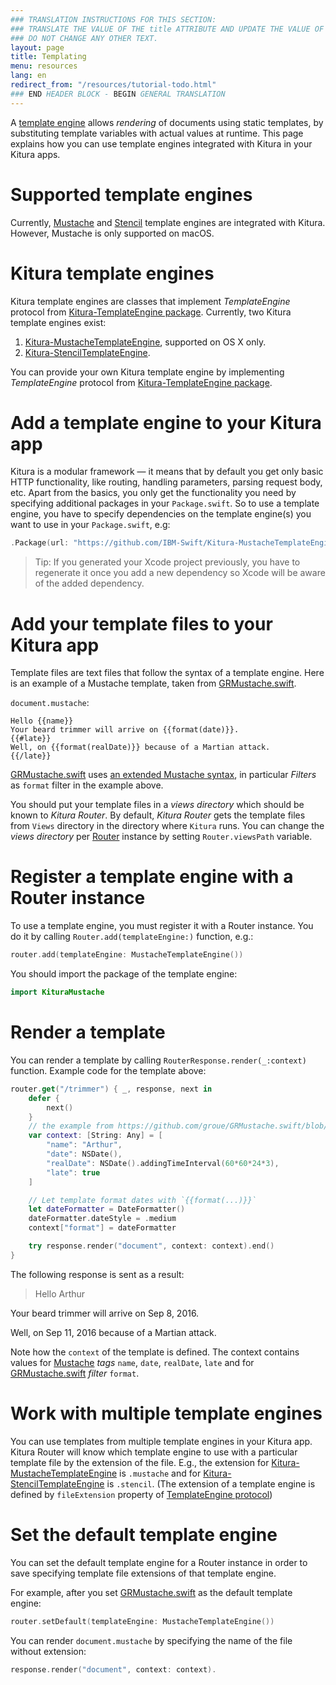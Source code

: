 ```yaml
---
### TRANSLATION INSTRUCTIONS FOR THIS SECTION:
### TRANSLATE THE VALUE OF THE title ATTRIBUTE AND UPDATE THE VALUE OF THE lang ATTRIBUTE. 
### DO NOT CHANGE ANY OTHER TEXT. 
layout: page
title: Templating
menu: resources
lang: en
redirect_from: "/resources/tutorial-todo.html"
### END HEADER BLOCK - BEGIN GENERAL TRANSLATION
---
```


A [template engine](https://en.wikipedia.org/wiki/Template_processor) allows _rendering_ of documents using static templates, by substituting template variables with actual values at runtime. This page explains how you can use template engines integrated with Kitura in your Kitura apps.

# Supported template engines
Currently, [Mustache](https://mustache.github.io) and [Stencil](https://github.com/kylef/Stencil) template engines are integrated with Kitura. However, Mustache is only supported on macOS.

# Kitura template engines
Kitura template engines are classes that implement _TemplateEngine_ protocol from [Kitura-TemplateEngine package](https://github.com/IBM-Swift/Kitura-TemplateEngine/blob/master/Sources/KituraTemplateEngine/TemplateEngine.swift). Currently, two Kitura template engines exist:

1. [Kitura-MustacheTemplateEngine](https://github.com/IBM-Swift/Kitura-MustacheTemplateEngine), supported on OS X only.
2. [Kitura-StencilTemplateEngine](https://github.com/IBM-Swift/Kitura-StencilTemplateEngine).

You can provide your own Kitura template engine by implementing _TemplateEngine_ protocol from [Kitura-TemplateEngine package](https://github.com/IBM-Swift/Kitura-TemplateEngine/blob/master/Sources/KituraTemplateEngine/TemplateEngine.swift).
 
# Add a template engine to your Kitura app 
Kitura is a modular framework &mdash; it means that by default you get only basic HTTP functionality, like routing, handling parameters, parsing request body, etc. Apart from the basics, you only get the functionality you need by specifying additional packages in your `Package.swift`. So to use a template engine, you have to specify dependencies on the template engine(s) you want to use in your `Package.swift`, e.g:
```swift
.Package(url: "https://github.com/IBM-Swift/Kitura-MustacheTemplateEngine.git", majorVersion: 0, minor: 28)
```

>Tip: If you generated your Xcode project previously, you have to regenerate it once you add a new dependency so Xcode will be aware of the added dependency.

# Add your template files to your Kitura app
Template files are text files that follow the syntax of a template engine. Here is an example of a Mustache template, taken from [GRMustache.swift](https://github.com/groue/GRMustache.swift).

`document.mustache`:

```
Hello {{name}}
Your beard trimmer will arrive on {{format(date)}}.
{{#late}}
Well, on {{format(realDate)}} because of a Martian attack.
{{/late}}
```

[GRMustache.swift](https://github.com/groue/GRMustache.swift) uses [an extended Mustache syntax](https://github.com/groue/GRMustache.swift#features), in particular _Filters_ as `format` filter in the example above.

You should put your template files in a _views directory_ which should be known to _Kitura Router_. By default, _Kitura Router_ gets the template files from `Views` directory in the directory where `Kitura` runs. You can change the _views directory_ per [Router](https://github.com/IBM-Swift/Kitura/blob/master/Sources/Kitura/Router.swift) instance by setting `Router.viewsPath` variable.

# Register a template engine with a Router instance
To use a template engine, you must register it with a Router instance. You do it by calling `Router.add(templateEngine:)` function, e.g.:

```swift
router.add(templateEngine: MustacheTemplateEngine())
```

You should import the package of the template engine:
```swift
import KituraMustache
```

# Render a template
You can render a template by calling `RouterResponse.render(_:context)` function. Example code for the template above:

```swift
router.get("/trimmer") { _, response, next in
    defer {
        next()
    }
    // the example from https://github.com/groue/GRMustache.swift/blob/master/README.md
    var context: [String: Any] = [
        "name": "Arthur",
        "date": NSDate(),
        "realDate": NSDate().addingTimeInterval(60*60*24*3),
        "late": true
    ]

    // Let template format dates with `{{format(...)}}`
    let dateFormatter = DateFormatter()
    dateFormatter.dateStyle = .medium
    context["format"] = dateFormatter

    try response.render("document", context: context).end()
}
```

The following response is sent as a result:
> Hello Arthur
> 
Your beard trimmer will arrive on Sep 8, 2016.
>
Well, on Sep 11, 2016 because of a Martian attack.

Note how the `context` of the template is defined. The context contains values for [Mustache](https://mustache.github.io) _tags_ `name`, `date`, `realDate`, `late` and for [GRMustache.swift](https://github.com/groue/GRMustache.swift) _filter_ `format`.

# Work with multiple template engines
You can use templates from multiple template engines in your Kitura app. Kitura Router will know which template engine to use with a particular template file by the extension of the file. E.g., the extension for [Kitura-MustacheTemplateEngine](https://github.com/IBM-Swift/Kitura-MustacheTemplateEngine) is `.mustache` and for [Kitura-StencilTemplateEngine](https://github.com/IBM-Swift/Kitura-StencilTemplateEngine) is `.stencil`. (The extension of a template engine is defined by `fileExtension` property of [TemplateEngine protocol](https://github.com/IBM-Swift/Kitura-TemplateEngine/blob/master/Sources/KituraTemplateEngine/TemplateEngine.swift))

# Set the default template engine
You can set the default template engine for a Router instance in order to save specifying template file extensions of that template engine.

For example, after you set [GRMustache.swift](https://github.com/groue/GRMustache.swift) as the default template engine:
```swift
router.setDefault(templateEngine: MustacheTemplateEngine())
```

You can render `document.mustache` by specifying the name of the file without extension:
```swift
response.render("document", context: context).
```
